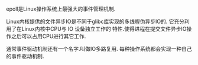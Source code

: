 ## 

epoll是Linux操作系统上最强大的事件管理机制.

Linux内核提供的文件异步IO是不同于glibc库实现的多线程伪异步IO的. 它充分利用了在Linux内核中CPU与 IO 设备独立工作的
特性.使得进程在提交文件异步IO操作之后可以占用CPU进行其它工作.

通常事件驱动机制还有一个名字.叫做IO多路复用.
每种操作系统都会实现一种自己的事件驱动机制.
